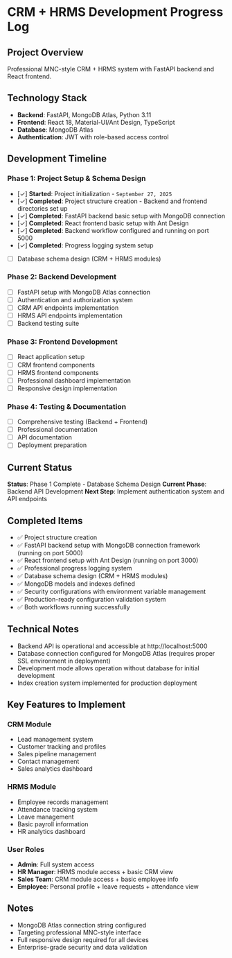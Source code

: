 # CRM + HRMS Development Progress Log

## Project Overview
Professional MNC-style CRM + HRMS system with FastAPI backend and React frontend.

## Technology Stack
- **Backend**: FastAPI, MongoDB Atlas, Python 3.11
- **Frontend**: React 18, Material-UI/Ant Design, TypeScript
- **Database**: MongoDB Atlas
- **Authentication**: JWT with role-based access control

## Development Timeline

### Phase 1: Project Setup & Schema Design
- [✓] **Started**: Project initialization - `September 27, 2025`
- [✓] **Completed**: Project structure creation - Backend and frontend directories set up
- [✓] **Completed**: FastAPI backend basic setup with MongoDB connection
- [✓] **Completed**: React frontend basic setup with Ant Design
- [✓] **Completed**: Backend workflow configured and running on port 5000
- [✓] **Completed**: Progress logging system setup
- [ ] Database schema design (CRM + HRMS modules)

### Phase 2: Backend Development
- [ ] FastAPI setup with MongoDB Atlas connection
- [ ] Authentication and authorization system
- [ ] CRM API endpoints implementation
- [ ] HRMS API endpoints implementation
- [ ] Backend testing suite

### Phase 3: Frontend Development
- [ ] React application setup
- [ ] CRM frontend components
- [ ] HRMS frontend components
- [ ] Professional dashboard implementation
- [ ] Responsive design implementation

### Phase 4: Testing & Documentation
- [ ] Comprehensive testing (Backend + Frontend)
- [ ] Professional documentation
- [ ] API documentation
- [ ] Deployment preparation

## Current Status
**Status**: Phase 1 Complete - Database Schema Design
**Current Phase**: Backend API Development
**Next Step**: Implement authentication system and API endpoints

## Completed Items
- ✅ Project structure creation
- ✅ FastAPI backend setup with MongoDB connection framework (running on port 5000)
- ✅ React frontend setup with Ant Design (running on port 3000)
- ✅ Professional progress logging system
- ✅ Database schema design (CRM + HRMS modules)
- ✅ MongoDB models and indexes defined
- ✅ Security configurations with environment variable management
- ✅ Production-ready configuration validation system
- ✅ Both workflows running successfully

## Technical Notes
- Backend API is operational and accessible at http://localhost:5000
- Database connection configured for MongoDB Atlas (requires proper SSL environment in deployment)
- Development mode allows operation without database for initial development
- Index creation system implemented for production deployment

## Key Features to Implement

### CRM Module
- Lead management system
- Customer tracking and profiles
- Sales pipeline management
- Contact management
- Sales analytics dashboard

### HRMS Module
- Employee records management
- Attendance tracking system
- Leave management
- Basic payroll information
- HR analytics dashboard

### User Roles
- **Admin**: Full system access
- **HR Manager**: HRMS module access + basic CRM view
- **Sales Team**: CRM module access + basic employee info
- **Employee**: Personal profile + leave requests + attendance view

## Notes
- MongoDB Atlas connection string configured
- Targeting professional MNC-style interface
- Full responsive design required for all devices
- Enterprise-grade security and data validation